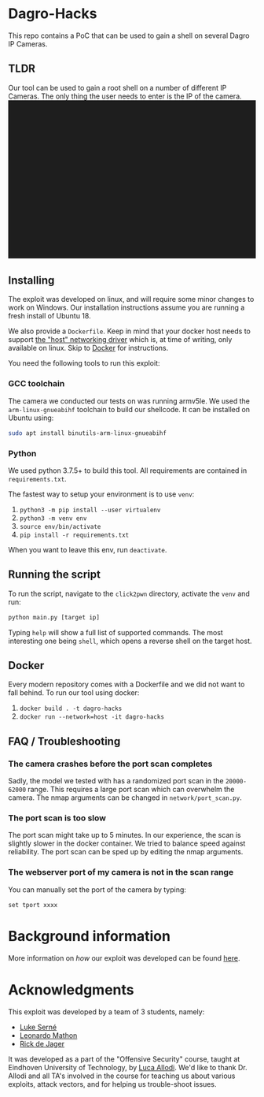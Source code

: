 # Dagro-Hacks
This repo contains a PoC that can be used to gain a shell on several Dagro IP Cameras.

## TLDR

Our tool can be used to gain a root shell on a number of different IP Cameras. The only thing the user needs to enter is the IP of the camera.
![Hacking in progress](docs/res/shell_dark.gif)

## Installing

The exploit was developed on linux, and will require some minor changes to work on Windows. Our installation instructions assume you are running a fresh install of Ubuntu 18. 
  
We also provide a `Dockerfile`. Keep in mind that your docker host needs to support [the "host" networking driver](https://docs.docker.com/network/network-tutorial-host/#prerequisites) which is, at time of writing, only available on linux. Skip to [Docker](#Docker) for instructions.

You need the following tools to run this exploit:

### GCC toolchain

The camera we conducted our tests on was running armv5le. We used the `arm-linux-gnueabihf` toolchain to build our shellcode. It can be installed on Ubuntu using:
```bash
sudo apt install binutils-arm-linux-gnueabihf
```

### Python

We used python 3.7.5+ to build this tool. All requirements are contained in `requirements.txt`.  

  
The fastest way to setup your environment is to use `venv`:  
1. `python3 -m pip install --user virtualenv`
1. `python3 -m venv env`
1. `source env/bin/activate`
1. `pip install -r requirements.txt`  

When you want to leave this env, run `deactivate`.  

## Running the script
To run the script, navigate to the `click2pwn` directory, activate the `venv` and run:  
```bash
python main.py [target ip]
```
Typing `help` will show a full list of supported commands. The most interesting one being `shell`, which opens a reverse shell on the target host.

## Docker
Every modern repository comes with a Dockerfile and we did not want to fall behind. To run our tool using docker:  
1. `docker build . -t dagro-hacks`
1. `docker run --network=host -it dagro-hacks`

## FAQ / Troubleshooting

### The camera crashes before the port scan completes
Sadly, the model we tested with has a randomized port scan in the `20000-62000` range. This requires a large port scan which can overwhelm the camera. The nmap arguments can be changed in `network/port_scan.py`.

### The port scan is too slow
The port scan might take up to 5 minutes. In our experience, the scan is slightly slower in the docker container. We tried to balance speed against reliability. The port scan can be sped up by editing the nmap arguments.

### The webserver port of my camera is not in the scan range
You can manually set the port of the camera by typing:
```
set tport xxxx
```

# Background information

More information on _how_ our exploit was developed can be found [here](https://rickdejager.github.io/Dagro-Hacks/).

# Acknowledgments

This exploit was developed by a team of 3 students, namely:
* [Luke Serné](https://github.com/LukeSerne)
* [Leonardo Mathon](https://github.com/leonardomathon)
* [Rick de Jager](https://github.com/rickdejager)

It was developed as a part of the "Offensive Security" course, taught at Eindhoven University of Technology, by [Luca Allodi](https://lallodi.github.io/index.html). We'd like to thank Dr. Allodi and all TA's involved in the course for teaching us about various exploits, attack vectors, and for helping us trouble-shoot issues.

